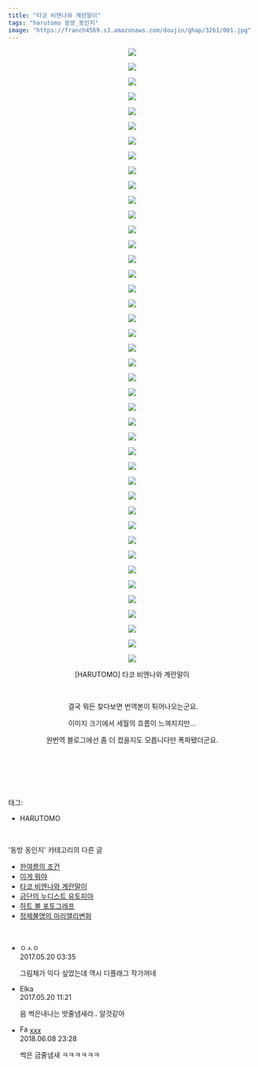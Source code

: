 ```yaml
---
title: "타코 비엔나와 계란말이"
tags: "harutomo 동방_동인지"
image: "https://franch4569.s3.amazonaws.com/doujin/ghap/3261/001.jpg"
---
```

<div class="article">
<p style="text-align: center; clear: none; float: none;"><img src="{{ site.imgserver2 }}/ghap/3261/001.jpg"/></p>
<p style="text-align: center; clear: none; float: none;"><img src="{{ site.imgserver2 }}/ghap/3261/002.jpg"/></p>
<p style="text-align: center; clear: none; float: none;"><img src="{{ site.imgserver2 }}/ghap/3261/003.jpg"/></p>
<p style="text-align: center; clear: none; float: none;"><img src="{{ site.imgserver2 }}/ghap/3261/004.jpg"/></p>
<p style="text-align: center; clear: none; float: none;"><img src="{{ site.imgserver2 }}/ghap/3261/005.jpg"/></p>
<p style="text-align: center; clear: none; float: none;"><img src="{{ site.imgserver2 }}/ghap/3261/006.jpg"/></p>
<p style="text-align: center; clear: none; float: none;"><img src="{{ site.imgserver2 }}/ghap/3261/007.jpg"/></p>
<p style="text-align: center; clear: none; float: none;"><img src="{{ site.imgserver2 }}/ghap/3261/008.jpg"/></p>
<p style="text-align: center; clear: none; float: none;"><img src="{{ site.imgserver2 }}/ghap/3261/009.jpg"/></p>
<p style="text-align: center; clear: none; float: none;"><img src="{{ site.imgserver2 }}/ghap/3261/010.jpg"/></p>
<p style="text-align: center; clear: none; float: none;"><img src="{{ site.imgserver2 }}/ghap/3261/011.jpg"/></p>
<p style="text-align: center; clear: none; float: none;"><img src="{{ site.imgserver2 }}/ghap/3261/012.jpg"/></p>
<p style="text-align: center; clear: none; float: none;"><img src="{{ site.imgserver2 }}/ghap/3261/013.jpg"/></p>
<p style="text-align: center; clear: none; float: none;"><img src="{{ site.imgserver2 }}/ghap/3261/014.jpg"/></p>
<p style="text-align: center; clear: none; float: none;"><img src="{{ site.imgserver2 }}/ghap/3261/015.jpg"/></p>
<p style="text-align: center; clear: none; float: none;"><img src="{{ site.imgserver2 }}/ghap/3261/016.jpg"/></p>
<p style="text-align: center; clear: none; float: none;"><img src="{{ site.imgserver2 }}/ghap/3261/017.jpg"/></p>
<p style="text-align: center; clear: none; float: none;"><img src="{{ site.imgserver2 }}/ghap/3261/018.jpg"/></p>
<p style="text-align: center; clear: none; float: none;"><img src="{{ site.imgserver2 }}/ghap/3261/019.jpg"/></p>
<p style="text-align: center; clear: none; float: none;"><img src="{{ site.imgserver2 }}/ghap/3261/020.jpg"/></p>
<p style="text-align: center; clear: none; float: none;"><img src="{{ site.imgserver2 }}/ghap/3261/021.jpg"/></p>
<p style="text-align: center; clear: none; float: none;"><img src="{{ site.imgserver2 }}/ghap/3261/022.jpg"/></p>
<p style="text-align: center; clear: none; float: none;"><img src="{{ site.imgserver2 }}/ghap/3261/023.jpg"/></p>
<p style="text-align: center; clear: none; float: none;"><img src="{{ site.imgserver2 }}/ghap/3261/024.jpg"/></p>
<p style="text-align: center; clear: none; float: none;"><img src="{{ site.imgserver2 }}/ghap/3261/025.jpg"/></p>
<p style="text-align: center; clear: none; float: none;"><img src="{{ site.imgserver2 }}/ghap/3261/026.jpg"/></p>
<p style="text-align: center; clear: none; float: none;"><img src="{{ site.imgserver2 }}/ghap/3261/027.jpg"/></p>
<p style="text-align: center; clear: none; float: none;"><img src="{{ site.imgserver2 }}/ghap/3261/028.jpg"/></p>
<p style="text-align: center; clear: none; float: none;"><img src="{{ site.imgserver2 }}/ghap/3261/029.jpg"/></p>
<p style="text-align: center; clear: none; float: none;"><img src="{{ site.imgserver2 }}/ghap/3261/030.jpg"/></p>
<p style="text-align: center; clear: none; float: none;"><img src="{{ site.imgserver2 }}/ghap/3261/031.jpg"/></p>
<p style="text-align: center; clear: none; float: none;"><img src="{{ site.imgserver2 }}/ghap/3261/032.jpg"/></p>
<p style="text-align: center; clear: none; float: none;"><img src="{{ site.imgserver2 }}/ghap/3261/033.jpg"/></p>
<p style="text-align: center; clear: none; float: none;"><img src="{{ site.imgserver2 }}/ghap/3261/034.jpg"/></p>
<p style="text-align: center; clear: none; float: none;"><img src="{{ site.imgserver2 }}/ghap/3261/035.jpg"/></p>
<p style="text-align: center; clear: none; float: none;"><img src="{{ site.imgserver2 }}/ghap/3261/036.jpg"/></p>
<p style="text-align: center; clear: none; float: none;"><img src="{{ site.imgserver2 }}/ghap/3261/037.jpg"/></p>
<p style="text-align: center; clear: none; float: none;"><img src="{{ site.imgserver2 }}/ghap/3261/038.jpg"/></p>
<p style="text-align: center; clear: none; float: none;"><img src="{{ site.imgserver2 }}/ghap/3261/039.jpg"/></p>
<p style="text-align: center; clear: none; float: none;"><img src="{{ site.imgserver2 }}/ghap/3261/040.jpg"/></p>
<p style="text-align: center; clear: none; float: none;"><img src="{{ site.imgserver2 }}/ghap/3261/041.jpg"/></p>
<p style="text-align: center; clear: none; float: none;"><img src="{{ site.imgserver2 }}/ghap/3261/042.jpg"/></p>
<p style="text-align: center; clear: none; float: none;">[HARUTOMO] 타코 비엔나와 계란말이</p>
<p style="text-align: center; clear: none; float: none;"><br/></p>
<p style="text-align: center; clear: none; float: none;"> 결국 뭐든 찾다보면 번역본이 튀어나오는군요.</p>
<p style="text-align: center; clear: none; float: none;">이미지 크기에서 세월의 흐름이 느껴지지만...</p>
<p style="text-align: center; clear: none; float: none;">원번역 블로그에선 좀 더 컸을지도 모릅니다만 폭파됐더군요.</p>
<p style="text-align: center; clear: none; float: none;"><br/></p>
<p><br/></p>
</div><br/>
<div class="tagTrail">
<p>태그: </p>
<ul>
<li>HARUTOMO</li>
</ul>
</div><br/>
<div class="another">
<p>'동방 동인지' 카테고리의 다른 글</p>
<ul>
<li><a href="/ghap_3263">한여름의 조건</a></li>
<li><a href="/ghap_3262">이게 뭐야</a></li>
<li><a href="/ghap_3261">타코 비엔나와 계란말이</a></li>
<li><a href="/ghap_3255">금단의 누디스트 유토피아</a></li>
<li><a href="/ghap_3254">하트 볼 포토그래프</a></li>
<li><a href="/ghap_3253">정체불명의 마리앨리변화</a></li>
</ul>
</div><br/>
<div class="cb_module cb_fluid">
<div class="cb_wrt cb_profile">
<div class="comment">
<ul>
<li class="cb_thumb_off" id="comment14993550">
<div class="cb_comment_area">
<div class="cb_info_area">
<div class="cb_section">
<span class="cb_nick_name">ㅇㅅㅇ</span>
</div>
<div class="cb_section">
<span class="cb_date">2017.05.20 03:35 </span>
</div>
</div>
<div class="cb_dsc_comment">
<p class="cb_dsc">
											그림체가 익다 싶었는데 역시 디플래그 작가꺼네
										</p>
</div>
</div></li>
<li class="cb_thumb_off" id="comment14993646">
<div class="cb_comment_area">
<div class="cb_info_area">
<div class="cb_section">
<span class="cb_nick_name">Elka</span>
</div>
<div class="cb_section">
<span class="cb_date">2017.05.20 11:21 </span>
</div>
</div>
<div class="cb_dsc_comment">
<p class="cb_dsc">
											음 썩은내나는 밧줄냄새라.. 알것같아
										</p>
</div>
</div></li>
<li class="cb_thumb_off" id="comment15268252">
<div class="cb_comment_area">
<div class="cb_info_area">
<div class="cb_section">
<span class="cb_nick_name"><img alt="Favicon of http://qksxodid12@naver.com" height="16" onerror="this.onerror=null;this.parentNode.removeChild(this)" src="http://naver.com/favicon.ico" width="16"/> <a href="http://qksxodid12@naver.com" onclick="return openLinkInNewWindow(this)">xxx</a></span>
</div>
<div class="cb_section">
<span class="cb_date">2018.06.08 23:28 </span>
</div>
</div>
<div class="cb_dsc_comment">
<p class="cb_dsc">
											썩은 금줄냄새 ㅋㅋㅋㅋㅋㅋ
										</p>
</div>
</div></li>
</ul>
</div>
</div><!-- commentList close -->
</div><br/>
